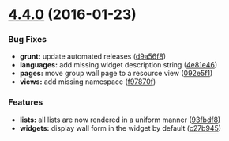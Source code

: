 <a name="4.4.0"></a>
# [4.4.0](https://github.com/hypeJunction/hypeWall/compare/4.3.2...v4.4.0) (2016-01-23)


### Bug Fixes

* **grunt:** update automated releases ([d9a56f8](https://github.com/hypeJunction/hypeWall/commit/d9a56f8))
* **languages:** add missing widget description string ([4e81e46](https://github.com/hypeJunction/hypeWall/commit/4e81e46))
* **pages:** move group wall page to a resource view ([092e5f1](https://github.com/hypeJunction/hypeWall/commit/092e5f1))
* **views:** add missing namespace ([f97870f](https://github.com/hypeJunction/hypeWall/commit/f97870f))

### Features

* **lists:** all lists are now rendered in a uniform manner ([93fbdf8](https://github.com/hypeJunction/hypeWall/commit/93fbdf8))
* **widgets:** display wall form in the widget by default ([c27b945](https://github.com/hypeJunction/hypeWall/commit/c27b945))




